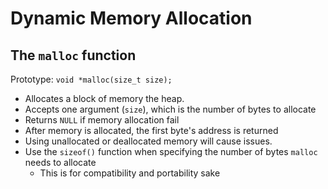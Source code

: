 # Dynamic Memory Allocation

## The `malloc` function

Prototype: `void *malloc(size_t size);`

- Allocates a block of memory the heap.
- Accepts one argument (`size`), which is the number of bytes to allocate
- Returns `NULL` if memory allocation fail
- After memory is allocated, the first byte's address is returned
- Using unallocated or deallocated memory will cause issues.
- Use the `sizeof()` function when specifying the number of bytes `malloc` needs to allocate
	- This is for compatibility and portability sake
